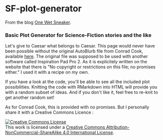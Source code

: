SF-plot-generator
=================

From the blog [One Wet Sneaker](https://onewetsneaker.wordpress.com/).

### Basic Plot Generator for Science-Fiction stories and the like

Let's give to Caesar what belongs to Caesar. This page would never have been possible without the original AutoBlurb file from Conrad Cook, available [here](https://sites.google.com/a/conradcook.net/misc/autoblurb). The original file was supposed to be used with another software called Inspiration Pad Pro 2. As it is explicitely written on the website that there is "No copyright or restrictions on this file; no promises either." I used it with a recipe on my own.

If you have a look at the code, you'll be able to see all the included plot possibilities. Knitting the code with RMarkdown into HTML will provide you with a random subset of ideas. And if you don't like it, feel free to re-knit to get another random set!

As for Conrad Cook, this is provided with no promises. But I personally share it with a Creative Commons Licence : 

<a rel="license" href="http://creativecommons.org/licenses/by-nc-sa/4.0/"><img alt="Creative Commons License" style="border-width:0" src="http://i.creativecommons.org/l/by-nc-sa/4.0/88x31.png" /></a><br />This work is licensed under a <a rel="license" href="http://creativecommons.org/licenses/by-nc-sa/4.0/">Creative Commons Attribution-NonCommercial-ShareAlike 4.0 International License</a>.